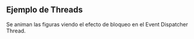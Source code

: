 ## Ejemplo de Threads
Se animan las figuras viendo el efecto de bloqueo en el Event Dispatcher Thread.